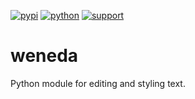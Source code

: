 [![pypi](https://img.shields.io/pypi/v/weneda)](https://pypi.org/project/weneda)
[![python](https://img.shields.io/badge/python-3.11+-blue)](https://www.python.org/downloads)
[![support](https://img.shields.io/badge/support-yellow)](https://www.buymeacoffee.com/eeemoon)

# weneda
Python module for editing and styling text.